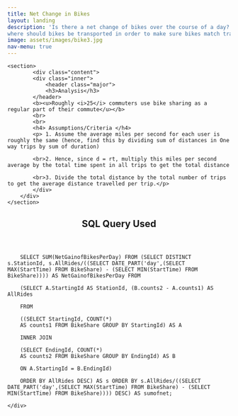 ```yaml
---
title: Net Change in Bikes
layout: landing
description: 'Is there a net change of bikes over the course of a day? If so, when and
where should bikes be transported in order to make sure bikes match travel patterns?'
image: assets/images/bike3.jpg
nav-menu: true
---
```


<!-- Main -->
<div id="main">

<!-- One -->
<section id="two" class="spotlights">

	<section>
			<div class="content">
			<div class="inner">
				<header class="major">
				<h3>Analysis</h3>
			</header>
			<b><u>Roughly <i>25</i> commuters use bike sharing as a regular part of their commute</u></b>
			<br>
			<br>
			<h4> Assumptions/Criteria </h4>
			<p> 1. Assume the average miles per second for each user is roughly the same (hence, find this by dividing sum of distances in One way trips by sum of duration)

			<br>2. Hence, since d = rt, multiply this miles per second average by the total time spent in all trips to get the total distance

			<br>3. Divide the total distance by the total number of trips to get the average distance travelled per trip.</p>
			</div>
		</div>
	</section>
</section>

<!-- Two -->
<section id="three">
	<div class="inner">
		<header class="major">
			<h2>SQL Query Used</h2>
		</header>


		SELECT SUM(NetGainofBikesPerDay) FROM (SELECT DISTINCT s.StationId, s.AllRides/((SELECT DATE_PART('day',(SELECT MAX(StartTime) FROM BikeShare) - (SELECT MIN(StartTime) FROM BikeShare)))) AS NetGainofBikesPerDay FROM

		(SELECT A.StartingId AS StationId, (B.counts2 - A.counts1) AS AllRides

		FROM

		((SELECT StartingId, COUNT(*)
		AS counts1 FROM BikeShare GROUP BY StartingId) AS A

		INNER JOIN

		(SELECT EndingId, COUNT(*)
		AS counts2 FROM BikeShare GROUP BY EndingId) AS B

		ON A.StartingId = B.EndingId)

		ORDER BY AllRides DESC) AS s ORDER BY s.AllRides/((SELECT DATE_PART('day',(SELECT MAX(StartTime) FROM BikeShare) - (SELECT MIN(StartTime) FROM BikeShare)))) DESC) AS sumofnet;

	</div>
</section>

</div>

